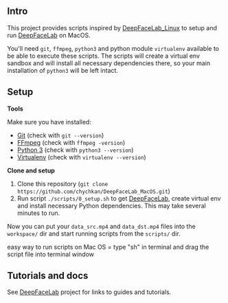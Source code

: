 ## Intro

This project provides scripts inspired by [DeepFaceLab_Linux](https://github.com/lbfs/DeepFaceLab_Linux) to setup and run [DeepFaceLab](https://github.com/iperov/DeepFaceLab) on MacOS.

You'll need `git`, `ffmpeg`, `python3` and python module `virtualenv` available to be able to execute these scripts. The scripts will create a virtual env sandbox and will install all necessary dependencies there, so your main installation of `python3` will be left intact.

## Setup

**Tools**

Make sure you have installed:
- [Git](https://git-scm.com/) (check with `git --version`)
- [FFmpeg](https://ffmpeg.org/) (check with `ffmpeg -version`)
- [Python 3](https://www.python.org/) (check with `python3 --version`)
- [Virtualenv](https://github.com/pypa/virtualenv) (check with `virtualenv --version`)

**Clone and setup**

1. Clone this repository (`git clone https://github.com/chychkan/DeepFaceLab_MacOS.git`)
2. Run script `./scripts/0_setup.sh` to get [DeepFaceLab](https://github.com/iperov/DeepFaceLab), create virtual env and install necessary Python dependencies. This may take several minutes to run.

Now you can put your `data_src.mp4` and `data_dst.mp4` files into the `workspace/` dir and start running scripts from the `scripts/` dir.

easy way to run scripts on Mac OS = type "sh" in terminal and drag the script file into terminal window

## Tutorials and docs

See [DeepFaceLab](https://github.com/iperov/DeepFaceLab) project for links to guides and tutorials.
